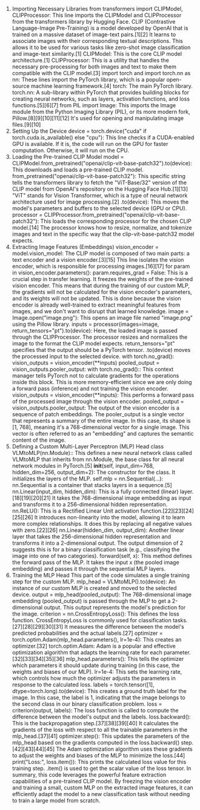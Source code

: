 1. Importing Necessary Libraries
from transformers import CLIPModel, CLIPProcessor: This line imports the CLIPModel and CLIPProcessor from the transformers library by Hugging Face.
CLIP (Contrastive Language-Image Pre-Training) is a model developed by OpenAI that is trained on a massive dataset of image-text pairs.[1][2] It learns to associate images with their corresponding textual descriptions. This allows it to be used for various tasks like zero-shot image classification and image-text similarity.[1]
CLIPModel: This is the core CLIP model architecture.[1]
CLIPProcessor: This is a utility that handles the necessary pre-processing for both images and text to make them compatible with the CLIP model.[3]
import torch and import torch.nn as nn: These lines import the PyTorch library, which is a popular open-source machine learning framework.[4]
torch: The main PyTorch library.
torch.nn: A sub-library within PyTorch that provides building blocks for creating neural networks, such as layers, activation functions, and loss functions.[5][6][7]
from PIL import Image: This imports the Image module from the Python Imaging Library (PIL), or its more modern fork, Pillow.[8][9][10][11][12] It's used for opening and manipulating image files.[9][10]
2. Setting Up the Device
device = torch.device("cuda" if torch.cuda.is_available() else "cpu"): This line checks if a CUDA-enabled GPU is available. If it is, the code will run on the GPU for faster computation. Otherwise, it will run on the CPU.
3. Loading the Pre-trained CLIP Model
model = CLIPModel.from_pretrained("openai/clip-vit-base-patch32").to(device): This downloads and loads a pre-trained CLIP model.
from_pretrained("openai/clip-vit-base-patch32"): This specific string tells the transformers library to fetch the "ViT-Base/32" version of the CLIP model from OpenAI's repository on the Hugging Face Hub.[1][13] "ViT" stands for Vision Transformer, which is a type of neural network architecture used for image processing.[2]
.to(device): This moves the model's parameters and buffers to the selected device (GPU or CPU).
processor = CLIPProcessor.from_pretrained("openai/clip-vit-base-patch32"): This loads the corresponding processor for the chosen CLIP model.[14] The processor knows how to resize, normalize, and tokenize images and text in the specific way that the clip-vit-base-patch32 model expects.
4. Extracting Image Features (Embeddings)
vision_encoder = model.vision_model: The CLIP model is composed of two main parts: a text encoder and a vision encoder.[3][15] This line isolates the vision encoder, which is responsible for processing images.[16][17]
for param in vision_encoder.parameters(): param.requires_grad = False: This is a crucial step in transfer learning. It freezes the weights of the pre-trained vision encoder. This means that during the training of our custom MLP, the gradients will not be calculated for the vision encoder's parameters, and its weights will not be updated. This is done because the vision encoder is already well-trained to extract meaningful features from images, and we don't want to disrupt that learned knowledge.
image = Image.open("image.png"): This opens an image file named "image.png" using the Pillow library.
inputs = processor(images=image, return_tensors="pt").to(device): Here, the loaded image is passed through the CLIPProcessor. The processor resizes and normalizes the image to the format the CLIP model expects. return_tensors="pt" specifies that the output should be a PyTorch tensor. .to(device) moves the processed input to the selected device.
with torch.no_grad(): vision_outputs = vision_encoder(**inputs) pooled_output = vision_outputs.pooler_output:
with torch.no_grad():: This context manager tells PyTorch not to calculate gradients for the operations inside this block. This is more memory-efficient since we are only doing a forward pass (inference) and not training the vision encoder.
vision_outputs = vision_encoder(**inputs): This performs a forward pass of the processed image through the vision encoder.
pooled_output = vision_outputs.pooler_output: The output of the vision encoder is a sequence of patch embeddings. The pooler_output is a single vector that represents a summary of the entire image. In this case, its shape is [1, 768], meaning it's a 768-dimensional vector for a single image. This vector is often referred to as an "embedding" and captures the semantic content of the image.
5. Defining a Custom Multi-Layer Perceptron (MLP) Head
class VLMtoMLP(nn.Module):: This defines a new neural network class called VLMtoMLP that inherits from nn.Module, the base class for all neural network modules in PyTorch.[5]
__init__(self, input_dim=768, hidden_dim=256, output_dim=2): The constructor for the class. It initializes the layers of the MLP.
self.mlp = nn.Sequential(...): nn.Sequential is a container that stacks layers in a sequence.[5]
nn.Linear(input_dim, hidden_dim): This is a fully connected (linear) layer.[18][19][20][21] It takes the 768-dimensional image embedding as input and transforms it to a 256-dimensional hidden representation.
nn.ReLU(): This is a Rectified Linear Unit activation function.[22][23][24][25][26] It introduces non-linearity into the model, allowing it to learn more complex relationships. It does this by replacing all negative values with zero.[22][26]
nn.Linear(hidden_dim, output_dim): Another linear layer that takes the 256-dimensional hidden representation and transforms it into a 2-dimensional output. The output dimension of 2 suggests this is for a binary classification task (e.g., classifying the image into one of two categories).
forward(self, x): This method defines the forward pass of the MLP. It takes the input x (the pooled image embedding) and passes it through the sequential MLP layers.
6. Training the MLP Head
This part of the code simulates a single training step for the custom MLP.
mlp_head = VLMtoMLP().to(device): An instance of our custom MLP is created and moved to the selected device.
output = mlp_head(pooled_output): The 768-dimensional image embedding (pooled_output) is passed through the MLP to get a 2-dimensional output. This output represents the model's prediction for the image.
criterion = nn.CrossEntropyLoss(): This defines the loss function. CrossEntropyLoss is commonly used for classification tasks.[27][28][29][30][31] It measures the difference between the model's predicted probabilities and the actual labels.[27]
optimizer = torch.optim.Adam(mlp_head.parameters(), lr=1e-4): This creates an optimizer.[32]
torch.optim.Adam: Adam is a popular and effective optimization algorithm that adapts the learning rate for each parameter.[32][33][34][35][36]
mlp_head.parameters(): This tells the optimizer which parameters it should update during training (in this case, the weights and biases of our MLP).
lr=1e-4: This sets the learning rate, which controls how much the optimizer adjusts the parameters in response to the calculated loss.
labels = torch.tensor([1], dtype=torch.long).to(device): This creates a ground truth label for the image. In this case, the label is 1, indicating that the image belongs to the second class in our binary classification problem.
loss = criterion(output, labels): The loss function is called to compute the difference between the model's output and the labels.
loss.backward(): This is the backpropagation step.[37][38][39][40] It calculates the gradients of the loss with respect to all the trainable parameters in the mlp_head.[37][41]
optimizer.step(): This updates the parameters of the mlp_head based on the gradients computed in the loss.backward() step.[42][43][44][45] The Adam optimization algorithm uses these gradients to adjust the weights and biases of the MLP to minimize the loss.[44]
print("Loss:", loss.item()): This prints the calculated loss value for this training step. .item() is used to get the scalar value of the loss tensor.
In summary, this code leverages the powerful feature extraction capabilities of a pre-trained CLIP model. By freezing the vision encoder and training a small, custom MLP on the extracted image features, it can efficiently adapt the model to a new classification task without needing to train a large model from scratch.
